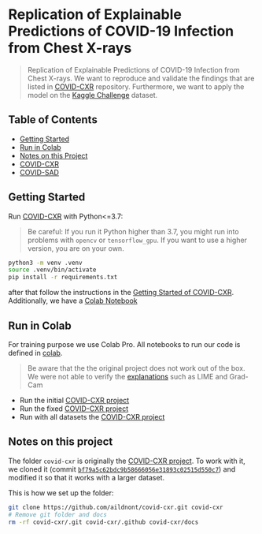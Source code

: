 # Replication of Explainable Predictions of COVID-19 Infection from Chest X-rays

> Replication of Explainable Predictions of COVID-19 Infection from Chest X-rays. We want to reproduce and validate the findings that are listed in [COVID-CXR](https://github.com/aildnont/covid-cxr) repository. Furthermore, we want to apply the model on the [Kaggle Challenge](https://www.kaggle.com/c/siim-covid19-detection) dataset.

## Table of Contents

- [Getting Started](#getting-started)
- [Run in Colab](#run-in-colab)
- [Notes on this Project](#notes-on-this-project)
- [COVID-CXR](./covid-cxr)
- [COVID-SAD](./covid-sad)

## Getting Started

Run [COVID-CXR](./covid-cxr) with Python<=3.7:

> Be careful: If you run it Python higher than 3.7, you might run into problems with `opencv` or `tensorflow_gpu`. If you want to use a higher version, you are on your own.

```sh
python3 -m venv .venv
source .venv/bin/activate
pip install -r requirements.txt
```
after that follow the instructions in the [Getting Started of COVID-CXR](./covid-cxr/README.md#getting-started). Additionally, we have a [Colab Notebook](./colab/covid-cxr.ipynb)

## Run in Colab

For training purpose we use Colab Pro. All notebooks to run our code is defined in [colab](./colab). 
> Be aware that the the original project does not work out of the box. We were not able to verify the [explanations](https://github.com/aildnont/covid-cxr#explanations) such as LIME and Grad-Cam

- Run the initial [COVID-CXR project](./colab/covid-cxr.ipynb)
- Run the fixed [COVID-CXR project](./colab/covid-cxr-fix.ipynb)
- Run with all datasets the [COVID-CXR project](./colab/covid-cxr-siim.ipynb)

## Notes on this project

The folder `covid-cxr` is originally the [COVID-CXR project](https://github.com/aildnont/covid-cxr.git).
To work with it, we cloned it (commit [`bf79a5c62bdc9b58666056e31893c02515d550c7`](https://github.com/aildnont/covid-cxr/commit/bf79a5c62bdc9b58666056e31893c02515d550c7)) and modified it so that it works with a larger dataset.

This is how we set up the folder:

```sh
git clone https://github.com/aildnont/covid-cxr.git covid-cxr
# Remove git folder and docs
rm -rf covid-cxr/.git covid-cxr/.github covid-cxr/docs
```
